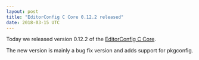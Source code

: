 ```yaml
---
layout: post
title: "EditorConfig C Core 0.12.2 released"
date: 2018-03-15 UTC
---
```


Today we released version 0.12.2 of the [EditorConfig C Core](https://github.com/editorconfig/editorconfig-core-c/releases/tag/v0.12.2).

The new version is mainly a bug fix version and adds support for pkgconfig.
